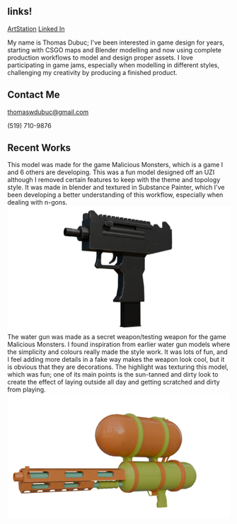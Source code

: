 ## links!<br/>
 [ArtStation](https://www.artstation.com/thomas_dubuc)
 [Linked In](https://www.linkedin.com/feed/?trk=guest_homepage-basic_google-one-tap-submit)


My name is Thomas Dubuc; I've been interested in game design for years, starting with CSGO maps and Blender modelling and now using complete production workflows to model and design proper assets. I love participating in game jams, especially when modelling in different styles, challenging my creativity by producing a finished product. 


## Contact Me<br/>
thomaswdubuc@gmail.com

(519) 710-9876

## Recent Works

This model was made for the game Malicious Monsters, which is a game I and 6 others are developing. This was a fun model designed off an UZI although I removed certain features to keep with the theme and topology style. It was made in blender and textured in Substance Painter, which I've been developing a better understanding of this workflow, especially when dealing with n-gons.
![alt](Uzi.png)
The water gun was made as a secret weapon/testing weapon for the game Malicious Monsters. I found inspiration from earlier water gun models where the simplicity and colours really made the style work. It was lots of fun, and I feel adding more details in a fake way makes the weapon look cool, but it is obvious that they are decorations. The highlight was texturing this model, which was fun; one of its main points is the sun-tanned and dirty look to create the effect of laying outside all day and getting scratched and dirty from playing. 
![alt](WaterGun.png)






